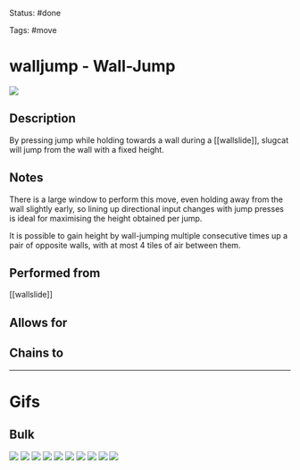 Status: #done

Tags: #move

# walljump - Wall-Jump
<img src=https://raw.githubusercontent.com/LauraHannah44/Rain-World-Movement/main/Files/walljump_header.gif>

## Description
By pressing jump while holding towards a wall during a [[wallslide]], slugcat will jump from the wall with a fixed height.

## Notes
There is a large window to perform this move, even holding away from the wall slightly early, so lining up directional input changes with jump presses is ideal for maximising the height obtained per jump.

It is possible to gain height by wall-jumping multiple consecutive times up a pair of opposite walls, with at most 4 tiles of air between them.

## Performed from
[[wallslide]]

## Allows for


## Chains to


___
# Gifs
## Bulk
<img src=https://raw.githubusercontent.com/LauraHannah44/Rain-World-Movement/main/Files/walljump_0.gif>

<img src=https://raw.githubusercontent.com/LauraHannah44/Rain-World-Movement/main/Files/walljump_1.gif>

<img src=https://raw.githubusercontent.com/LauraHannah44/Rain-World-Movement/main/Files/walljump_2.gif>

<img src=https://raw.githubusercontent.com/LauraHannah44/Rain-World-Movement/main/Files/walljump_3.gif>

<img src=https://raw.githubusercontent.com/LauraHannah44/Rain-World-Movement/main/Files/walljump_4.gif>

<img src=https://raw.githubusercontent.com/LauraHannah44/Rain-World-Movement/main/Files/walljump_5.gif>

<img src=https://raw.githubusercontent.com/LauraHannah44/Rain-World-Movement/main/Files/walljump_6.gif>

<img src=https://raw.githubusercontent.com/LauraHannah44/Rain-World-Movement/main/Files/walljump_7.gif>

<img src=https://raw.githubusercontent.com/LauraHannah44/Rain-World-Movement/main/Files/walljump_8.gif>

<img src=https://raw.githubusercontent.com/LauraHannah44/Rain-World-Movement/main/Files/walljump_9.gif>
